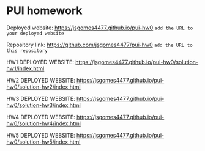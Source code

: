# PUI homework

Deployed website: https://jsgomes4477.github.io/pui-hw0 `add the URL to your deployed website`

Repository link: https://github.com/jsgomes4477/pui-hw0 `add the URL to this repository`

HW1 DEPLOYED WEBSITE: https://jsgomes4477.github.io/pui-hw0/solution-hw1/index.html

HW2 DEPLOYED WEBSITE: https://jsgomes4477.github.io/pui-hw0/solution-hw2/index.html

HW3 DEPLOYED WEBSITE:  https://jsgomes4477.github.io/pui-hw0/solution-hw3/index.html

HW4 DEPLOYED WEBSITE: https://jsgomes4477.github.io/pui-hw0/solution-hw4/index.html

HW5 DEPLOYED WEBSITE: https://jsgomes4477.github.io/pui-hw0/solution-hw5/index.html
